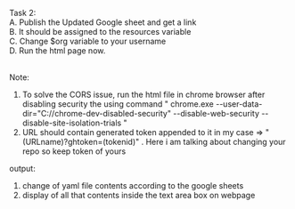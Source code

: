 Task 2:<br>
A. Publish the Updated Google sheet and get a link<br>
B. It should be assigned to the resources variable<br>
C. Change $org variable to your username<br>
D. Run the  html page now.<br>
<br>

Note:
1. To solve the CORS issue, run the  html file in chrome browser after disabling security the using command  " chrome.exe --user-data-dir="C://chrome-dev-disabled-security" --disable-web-security --disable-site-isolation-trials "
2. URL should contain generated token appended to it in my case => "(URLname)?ghtoken=(tokenid)" . Here i am talking about changing your repo so keep token of yours

output:
1. change of yaml file contents according to the google sheets
2. display of all that contents inside the text area box on webpage
